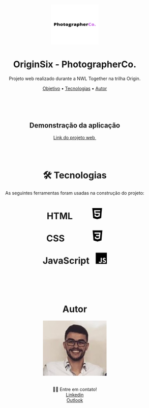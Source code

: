 <h1 align="center" ><img src="assets\images\PhotographerCo..png" alt="1" style="zoom:50%;" width="300px" height="250px" /></h1>

<h1 align="center">OriginSix - PhotographerCo.</h1>

<p id="objetivo" align="center">Projeto web realizado durante a NWL Together na trilha Origin.</p>
<p align="center">  <a href="#objetivo">Objetivo</a> •    <a href="#tecnologias">Tecnologias</a> •    <a href="#autor">Autor</a> </p>
<br>
<br>
<br>
<h2 align="center">Demonstração da aplicação</h2>



<div align="center" ><a href="https://viniciussoares7.github.io/Projeto-OriginSix-NWL/"  {:target="_blank"} > Link do projeto web </a></div>
<br>
<br>
<br>
<h1 align="center">🛠 Tecnologias</h1>

<p align="center">As seguintes ferramentas foram usadas na construção do projeto:

  
<h1 align="center" id="tecnologias">  
    <div><p> HTML &nbsp; &nbsp; &nbsp; &nbsp; <img src="assets\images\html5.svg" alt="html5 " width="35px" /></p>
        </p></div> 
    <div> <p> CSS  &nbsp; &nbsp; &nbsp; &nbsp; &nbsp; &nbsp; 
        <img src="assets\images\css3.svg" alt="css3" width = "35" />
        </p>
</div>
</div>
<div>
    <p> JavaScript &nbsp;
    <img src="assets\images\javascript.svg" alt="javascript" width = "35" /></p></div>
    </h1></p>
<br>
<br>
<br>
<h1 id="autor" align="center">Autor</h1>

<div align="center"><img src="assets\images\foto.jpg" alt="1" width="200px" /></div>

<br>

<p align="center" >👋🏽 Entre em contato! <br> <a href="https://www.linkedin.com/in/soaresvinicius7/" rel="nofollow">Linkedin</a>  <br> <a href="vinicius-a-soares@outlook.com" rel="nofollow">Outlook</a> </p>










